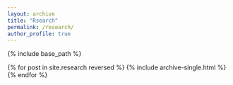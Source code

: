 ```yaml
---
layout: archive
title: "Rsearch"
permalink: /research/
author_profile: true
---
```


<style>
a:link {
  text-decoration: none;
}
</style>

{% include base_path %}

{% for post in site.research reversed %}
  {% include archive-single.html %}
{% endfor %}